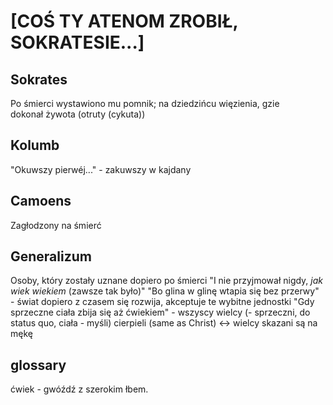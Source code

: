 # [COŚ TY ATENOM ZROBIŁ, SOKRATESIE...]

## Sokrates
Po śmierci wystawiono mu pomnik; na dziedzińcu więzienia, gzie dokonał żywota (otruty (cykuta))

## Kolumb
"Okuwszy pierwéj..." - zakuwszy w kajdany

## Camoens
Zagłodzony na śmierć

## Generalizum
Osoby, który zostały uznane dopiero po śmierci
"I nie przyjmował nigdy, *jak wiek wiekiem* (zawsze tak było)"
"Bo glina w glinę wtapia się bez przerwy" - świat dopiero z czasem się rozwija, akceptuje te wybitne jednostki
"Gdy sprzeczne ciała zbija się aż ćwiekiem" - wszyscy wielcy (- sprzeczni, do status quo, ciała - myśli) cierpieli (same as Christ) <-> wielcy skazani są na mękę


## glossary
ćwiek - gwóźdź z szerokim łbem.